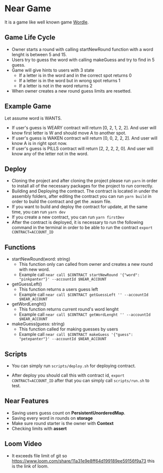 # Near Game

It is a game like well known game [Wordle](https://www.nytimes.com/games/wordle/index.html).

## Game Life Cycle

* Owner starts a round with calling startNewRound function with a word lenght is between 5 and 15.
* Users try to guess the word with calling makeGuess and try to find in 5 guess.
* Game will give hints to users with 3 state 
    * If a letter is in the word and in the correct spot returns 0
    * If a letter is in the word but in wrong spot returns 1
    * If a letter is not in the word returns 2
* When owner creates a new round guess limits are resetted.

## Example Game

Let assume word is WANTS.

* If user's guess is WEARY contract will return [0, 2, 1, 2, 2]. And user will know first letter is W and should move A to another spot.
* If user's guess is WAKEN contract will return [0, 0, 2, 2, 2]. And user will know A is in right spot now.
* If user's guess is PILLS contract will return [2, 2, 2, 2, 0]. And user will know any of the letter not in the word.

## Deploy

* Cloning the project and after cloning the project please run `yarn` in order to install all of the necessary packages for the project to run correctly. 
* Building and Deploying the contract. The contract is located in under the assembly folders, after editing the contract you can run `yarn build` in order to build the contract and get the .wasm file.
* If you want to build and deploy the contract for update, at the same time, you can run `yarn dev`
* If you create a new contract, you can run `yarn firstDev`
* After the contract is deployed, it is necessary to run the following command in the terminal in order to be able to run the contract `export CONTRACT=ACCOUNT_ID`

## Functions

* startNewRound(word: string)
    * This function only can called from owner and creates a new round with new word.
    * Example call `near call $CONTRACT startNewRound '{"word": "pinkpanter"}' --accountId $NEAR_ACCOUNT`
* getGuessLeft()
    * This function returns a users guess left
    * Example call `near call $CONTRACT getGuessLeft '' --accountId $NEAR_ACCOUNT`
* getWordLenght()
    * This function returns current round's word lenght
    * Example call `near call $CONTRACT getWordLenght '' --accountId $NEAR_ACCOUNT`
* makeGuess(guess: string)
    * This function called for making guesses by users
    * Example call `near call $CONTRACT makeGuess '{"guess": "petepanter"}' --accountId $NEAR_ACCOUNT`

## Scripts 

* You can simply run `scripts/deploy.sh` for deploying contract.

* After deploy you should call this with contract id, `export CONTRACT=ACCOUNT_ID` after that you can simply call `scripts/run.sh` to test.
## Near Features

* Saving users guess count on **PersistentUnorderedMap**.
* Saving every word in rounds on **storage**
* Make sure round starter is the owner with **Context**
* Checking limits with **assert** 

## Loom Video

* It exceeds file limit of git so https://www.loom.com/share/11a31e9e8ff64d199189ee59156f9a73 this is the link of loom.
